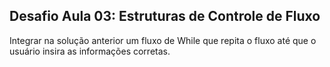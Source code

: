 ## Desafio Aula 03: Estruturas de Controle de Fluxo
Integrar na solução anterior um fluxo de While que repita o fluxo até que o usuário insira as informações corretas.